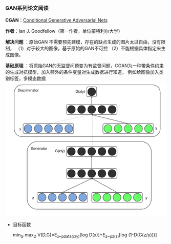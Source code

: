 ### **GAN系列论文阅读**
**CGAN**：[Conditional Generative Adversarial Nets](https://arxiv.org/abs/1411.1784)

**作者**：Ian J. Goodfellow（第一作者，单位蒙特利尔大学）

**解决问题** ：原始GAN 不需要预先建模，存在的缺点生成的图片太过自由，没有限制，
（1）对于较大的图像，基于原始的GAN不可控
（2）不能根据具体指定来生成图像。

**基础原理** ：将原始GAN的无监督问题变为有监督问题，CGAN为一种带条件约束的生成对抗模型，加入额外的条件变量对生成数据进行知道。
例如给图像加入类别标签，多模态数据
![示意图](./pic/1.png)

 
  
 - 目标函数
 
   min<sub>G</sub> max<sub>D</sub> V(D,G)=E<sub>x~pdata(x/y)</sub>[log D(x)]+E<sub>z~pz(z)</sub>[log (1-D(G(z/y)))]



